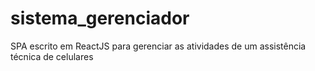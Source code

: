 # sistema_gerenciador
SPA escrito em ReactJS para gerenciar as atividades de um assistência técnica de celulares
